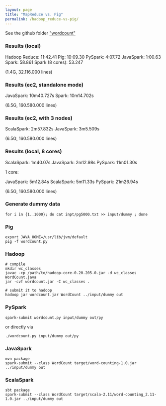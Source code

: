 ```yaml
---
layout: page
title: "MapReduce vs. Pig"
permalink: /hadoop_reduce-vs-pig/
---
```



See the github folder ["wordcount"](https://github.com/greenify/ddm/tree/master/wordcount)

### Results (local)

Hadoop Reduce: 11:42.41
Pig: 10:09.30
PySpark: 4:07.72 
JavaSpark:  1:00.63
Spark: 58.861
Spark (8 cores): 53.247

(1.4G, 32.116.000 lines)

### Results (ec2, standalone mode)

JavaSpark: 10m40.727s 
Spark: 10m14.702s 

(6.5G, 160.580.000 lines)

### Results (ec2, with 3 nodes)

ScalaSpark: 2m57.832s
JavaSpark: 3m5.509s 

(6.5G, 160.580.000 lines)

### Results (local, 8 cores)

ScalaSpark: 1m40.07s
JavaSpark: 2m12.98s
PySpark: 11m01.30s

1 core:

JavaSpark: 5m12.84s
ScalaSpark: 5m11.33s
PySpark: 21m26.94s

(6.5G, 160.580.000 lines)


### Generate dummy data

```
for i in {1..1000}; do cat inpt/pg5000.txt >> input/dummy ; done
```


### Pig

```
export JAVA_HOME=/usr/lib/jvm/default
pig -f wordcount.py
```

### Hadoop

```
# compile
mkdir wc_classes
javac -cp /path/to/hadoop-core-0.20.205.0.jar -d wc_classes WordCount.java
jar -cvf wordcount.jar -C wc_classes .

# submit it to hadoop
hadoop jar wordcount.jar WordCount ../input/dummy out
```

### PySpark

```
spark-submit wordcount.py input/dummy out/py
```

or directly via

```
./wordcount.py input/dummy out/py
```

### JavaSpark

```
mvn package
spark-submit --class WordCount target/word-counting-1.0.jar ../input/dummy out
```

### ScalaSpark

```
sbt package
spark-submit --class WordCount target/scala-2.11/word-counting_2.11-1.0.jar ../input/dummy out
```
